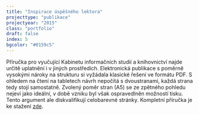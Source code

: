 ```yaml
---
title: "Inspirace úspěšného lektora"
projecttype: "publikace"
projectyear: "2015"
class: "portfolio"
draft: false
index: 5
bgcolor: "#0159c5"
---
```



Příručka pro vyučující Kabinetu informačních studií a knihovnictví najde určitě uplatnění i v jiných prostředích. Elektronická publikace s poměrně vysokými nároky na strukturu si vyžádala klasické řešení ve formátu PDF. S ohledem na čtení na tabletech návrh nepočítá s dvoustranami, každá strana tedy stojí samostatně. Zvolený poměr stran (A5) se ze zpětného pohledu nejeví jako ideální, v době vzniku byl však ospravedlněn možností tisku. Tento argument ale diskvalifikují celobarevné stránky. Kompletní příručka je ke stažení [zde](http://eknihy.knihovna.cz/kniha/inspirace-uspesneho-lektora).